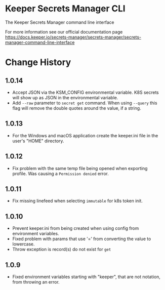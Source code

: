 # Keeper Secrets Manager CLI

The Keeper Secrets Manager command line interface

For more information see our official documentation page https://docs.keeper.io/secrets-manager/secrets-manager/secrets-manager-command-line-interface

# Change History

## 1.0.14

* Accept JSON via the KSM_CONFIG environmental variable. K8S secrets will show up as JSON in the environmental variable.
* Add `--raw` parameter to `secret get` command. When using `--query` this flag will remove the double quotes around 
the value, if a string.

## 1.0.13

* For the Windows and macOS application create the keeper.ini file in the user's "HOME" directory.

## 1.0.12

* Fix problem with the same temp file being opened when exporting profile. Was causing a `Permission denied` error.

## 1.0.11

* Fix missing linefeed when selecting `immutable` for k8s token init.

## 1.0.10

* Prevent keeper.ini from being created when using config from environment variables.
* Fixed problem with params that use '=' from converting the value to lowercase.
* Throw exception is record(s) do not exist for `get`

## 1.0.9

* Fixed environment variables starting with "keeper", that are not notation, from throwing an error.
